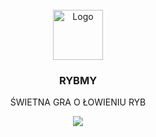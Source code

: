 <br />
<div align="center">
  <a href="https://github.com/RybakProgramista/Rybmy">
    <img src="https://github.com/RybakProgramista/Rybmy/tree/main/gitstuff/logo.gif" alt="Logo" width="80" height="80">
  </a>

  <h3 align="center">RYBMY</h3>

  <p align="center">
    ŚWIETNA GRA O ŁOWIENIU RYB
  </p>

  <p align="center">
    <img src="https://i.pinimg.com/originals/78/ba/a2/78baa2e81a730433b691204ae40ccc83.gif">
  </p>
</div>
